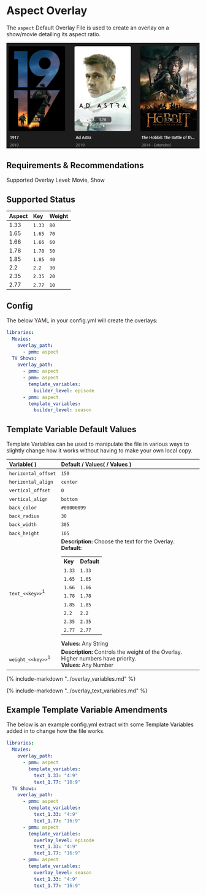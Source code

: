 # Aspect Overlay

The `aspect` Default Overlay File is used to create an overlay on a show/movie detailing its aspect ratio.

![](images/aspect.png)

## Requirements & Recommendations

Supported Overlay Level: Movie, Show

## Supported Status

| Aspect | Key    | Weight |
|:-------|:-------|:-------|
| 1.33   | `1.33` | `80`   |
| 1.65   | `1.65` | `70`   |
| 1.66   | `1.66` | `60`   |
| 1.78   | `1.78` | `50`   |
| 1.85   | `1.85` | `40`   |
| 2.2    | `2.2`  | `30`   |
| 2.35   | `2.35` | `20`   |
| 2.77   | `2.77` | `10`   |

## Config

The below YAML in your config.yml will create the overlays:

```yaml
libraries:
  Movies:
    overlay_path:
      - pmm: aspect
  TV Shows:
    overlay_path:
      - pmm: aspect
      - pmm: aspect
        template_variables:
          builder_level: episode
      - pmm: aspect
        template_variables:
          builder_level: season
```

## Template Variable Default Values

Template Variables can be used to manipulate the file in various ways to slightly change how it works without having to make your own local copy.

| Variable(                     )| Default / Values( / Values                                                                                                                                                                                                                                                                                                                                                                                                                                                                      )|
|:-----------------------------|:--------------------------------------------------------------------------------------------------------------------------------------------------------------------------------------------------------------------------------------------------------------------------------------------------------------------------------------------------------------------------------------------------------------------------------------------------------------------------------------|
| `horizontal_offset`          | `150`                                                                                                                                                                                                                                                                                                                                                                                                                                                                                 |
| `horizontal_align`           | `center`                                                                                                                                                                                                                                                                                                                                                                                                                                                                              |
| `vertical_offset`            | `0`                                                                                                                                                                                                                                                                                                                                                                                                                                                                                   |
| `vertical_align`             | `bottom`                                                                                                                                                                                                                                                                                                                                                                                                                                                                              |
| `back_color`                 | `#00000099`                                                                                                                                                                                                                                                                                                                                                                                                                                                                           |
| `back_radius`                | `30`                                                                                                                                                                                                                                                                                                                                                                                                                                                                                  |
| `back_width`                 | `305`                                                                                                                                                                                                                                                                                                                                                                                                                                                                                 |
| `back_height`                | `105`                                                                                                                                                                                                                                                                                                                                                                                                                                                                                 ||
| `text_<<key>>`<sup>1</sup>   | **Description:** Choose the text for the Overlay.<br>**Default:** <table class="clearTable"><tr><th>Key</th><th>Default</th></tr><tr><td>`1.33`</td><td>`1.33`</td></tr><tr><td>`1.65`</td><td>`1.65`</td></tr><tr><td>`1.66`</td><td>`1.66`</td></tr><tr><td>`1.78`</td><td>`1.78`</td></tr><tr><td>`1.85`</td><td>`1.85`</td></tr><tr><td>`2.2`</td><td>`2.2`</td></tr><tr><td>`2.35`</td><td>`2.35`</td></tr><tr><td>`2.77`</td><td>`2.77`</td></tr></table>**Values:** Any String |
| `weight_<<key>>`<sup>1</sup> | **Description:** Controls the weight of the Overlay. Higher numbers have priority.<br>**Values:** Any Number                                                                                                                                                                                                                                                                                                                                                                          |

{%
   include-markdown "../overlay_variables.md"
%}

{%
   include-markdown "../overlay_text_variables.md"
%}

## Example Template Variable Amendments

The below is an example config.yml extract with some Template Variables added in to change how the file works.

```yaml
libraries:
  Movies:
    overlay_path:
      - pmm: aspect
        template_variables:
          text_1.33: "4:9"
          text_1.77: "16:9"
  TV Shows:
    overlay_path:
      - pmm: aspect
        template_variables:
          text_1.33: "4:9"
          text_1.77: "16:9"
      - pmm: aspect
        template_variables:
          overlay_level: episode
          text_1.33: "4:9"
          text_1.77: "16:9"
      - pmm: aspect
        template_variables:
          overlay_level: season
          text_1.33: "4:9"
          text_1.77: "16:9"
```